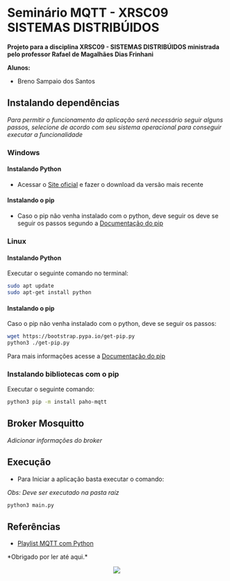 # Seminário MQTT - XRSC09 SISTEMAS DISTRIBÚIDOS

**Projeto para a disciplina XRSC09 - SISTEMAS DISTRIBÚIDOS ministrada pelo professor Rafael de Magalhães Dias Frinhani**

**Alunos:**

- Breno Sampaio dos Santos


## Instalando dependências

*Para permitir o funcionamento da aplicação será necessário seguir alguns passos, selecione de acordo com seu sistema operacional para conseguir executar a funcionalidade*

### Windows

#### Instalando Python

- Acessar o [Site oficial](https://www.python.org/downloads/) e fazer o download da versão mais recente

#### Instalando o pip

- Caso o pip não venha instalado com o python, deve seguir os deve se seguir os passos segundo a [Documentação do pip](https://pip.pypa.io/en/stable/installation/)

### Linux

#### Instalando Python

Executar o seguinte comando no terminal:
```sh
sudo apt update
sudo apt-get install python
```

#### Instalando o pip

Caso o pip não venha instalado com o python, deve se seguir os passos:

```sh
wget https://bootstrap.pypa.io/get-pip.py
python3 ./get-pip.py
```

Para mais informações acesse a [Documentação do pip](https://pip.pypa.io/en/stable/installation/)

### Instalando bibliotecas com o pip

Executar o seguinte comando:

```sh
python3 pip -m install paho-mqtt
```

## Broker Mosquitto

*Adicionar informações do broker*

## Execução

- Para Iniciar a aplicação basta executar o comando:

*Obs: Deve ser executado na pasta raíz*

```sh
python3 main.py
```

## Referências

- [Playlist MQTT com Python](https://www.youtube.com/playlist?list=PLAgbpJQADBGJpogSVWsROxO2_mAh6Y3C9)

<p>
*Obrigado por ler até aqui.*
</p>


<span style="display:block;text-align:center">
<img src="https://media.tenor.com/bkXBRh4F-tsAAAAM/aaa.gif">
</div>